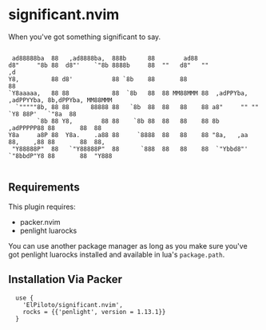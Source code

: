 # significant.nvim

When you've got something significant to say.

```
                                                                                                
 ad88888ba  88   ,ad8888ba,  888b      88        ad88                                            
d8"     "8b 88  d8"'    `"8b 8888b     88  ""   d8"   ""                                    ,d   
Y8,         88 d8'           88 `8b    88       88                                          88   
`Y8aaaaa,   88 88            88  `8b   88  88 MM88MMM 88  ,adPPYba, ,adPPYYba, 8b,dPPYba, MM88MMM
  `"""""8b, 88 88      88888 88   `8b  88  88   88    88 a8"     "" ""     `Y8 88P'   `"8a  88   
        `8b 88 Y8,        88 88    `8b 88  88   88    88 8b         ,adPPPPP88 88       88  88   
Y8a     a8P 88  Y8a.    .a88 88     `8888  88   88    88 "8a,   ,aa 88,    ,88 88       88  88,  
 "Y88888P"  88   `"Y88888P"  88      `888  88   88    88  `"Ybbd8"' `"8bbdP"Y8 88       88  "Y888
                                                                                                
```
## Requirements

This plugin requires:
* packer.nvim
* penlight luarocks

You can use another package manager as long as you make sure you've got
penlight luarocks installed and available in lua's `package.path`.

## Installation Via Packer

```
  use {
  	'ElPiloto/significant.nvim',
	rocks = {{'penlight', version = 1.13.1}}
  }
```
